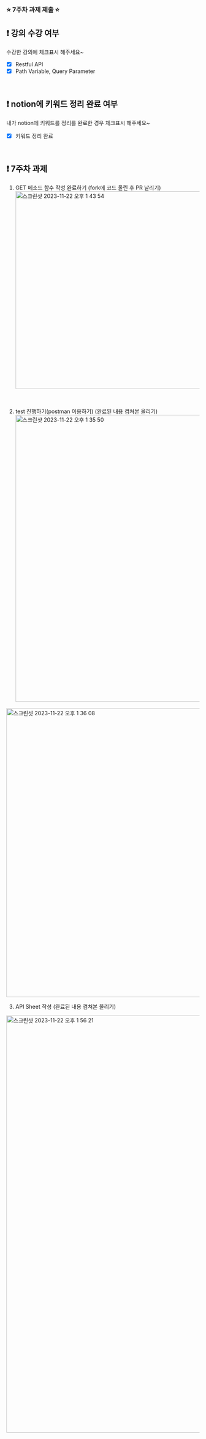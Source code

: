 ### ⭐️ 7주차 과제 제출 ⭐️

## ❗️ 강의 수강 여부
수강한 강의에 체크표시 해주세요~

- [X] Restful API
- [X] Path Variable, Query Parameter

<br>

## ❗️ notion에 키워드 정리 완료 여부
내가 notion에 키워드를 정리를 완료한 경우 체크표시 해주세요~

- [X] 키워드 정리 완료

<br>

## ❗️ 7주차 과제
1. GET 메소드 함수 작성 완료하기
   (fork에 코드 올린 후 PR 날리기)
   <img width="516" alt="스크린샷 2023-11-22 오후 1 43 54" src="https://github.com/hyeinj/2023-Server-Study/assets/118713353/33717919-0940-417e-94bd-1e89487793dd">

   
<br/>

2. test 진행하기(postman 이용하기)
   (완료된 내용 켬쳐본 올리기)
   <img width="749" alt="스크린샷 2023-11-22 오후 1 35 50" src="https://github.com/hyeinj/2023-Server-Study/assets/118713353/92db9dbb-c605-4599-bebb-7587a32198e1">
<img width="754" alt="스크린샷 2023-11-22 오후 1 36 08" src="https://github.com/hyeinj/2023-Server-Study/assets/118713353/616a62d4-1f23-4921-a224-91f5381a07fc">


<br/>

3. API Sheet 작성
   (완료된 내용 켬쳐본 올리기)
  <img width="1089" alt="스크린샷 2023-11-22 오후 1 56 21" src="https://github.com/hyeinj/2023-Server-Study/assets/118713353/6a14d2fc-615d-4e65-b419-51b851c76be8">


<br/>
